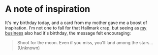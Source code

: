# A note of inspiration

It's my birthday today, and a card from my mother gave me a boost of inspiration.  I'm not one to fall for that Hallmark crap, but seeing as [my business](http://leftlogic.com) also had it's birthday, the message felt encouraging:

> Shoot for the moon.  Even if you miss, you'll land among the stars... (Unknown)